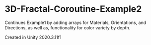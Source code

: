# 3D-Fractal-Coroutine-Example2
 Continues Example1 by adding arrays for Materials, Orientations, and Directions, as well as, functionality for color variety by depth.

Created in Unity 2020.3.11f1
